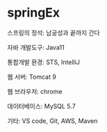# springEx

스프링의 정석: 남궁성과 끝까지 간다

자바 개발도구: Java11

통합개발 환경: STS, IntelliJ

웹 서버: Tomcat 9

웹 브라우저: chrome

데이터베이스: MySQL 5.7

기타: VS code, Git, AWS, Maven
